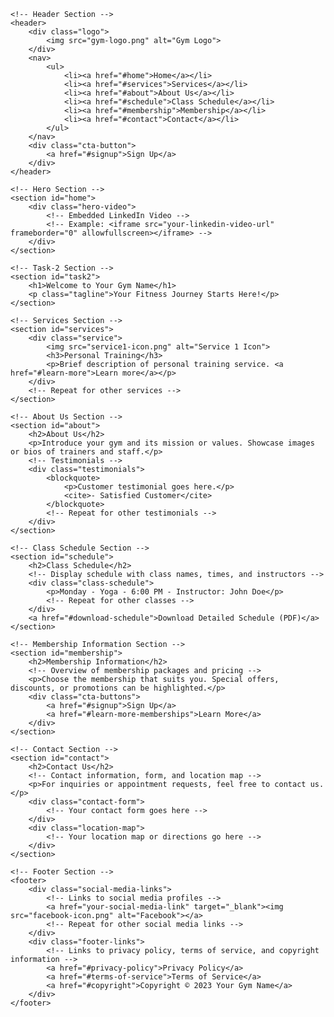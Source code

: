 <!DOCTYPE html>
<html lang="en">
<head>
    <meta charset="UTF-8">
    <meta name="viewport" content="width=device-width, initial-scale=1.0">
    <link rel="stylesheet" href="styles.css">
    <title>Your Gym Name</title>
</head>
<body>

    <!-- Header Section -->
    <header>
        <div class="logo">
            <img src="gym-logo.png" alt="Gym Logo">
        </div>
        <nav>
            <ul>
                <li><a href="#home">Home</a></li>
                <li><a href="#services">Services</a></li>
                <li><a href="#about">About Us</a></li>
                <li><a href="#schedule">Class Schedule</a></li>
                <li><a href="#membership">Membership</a></li>
                <li><a href="#contact">Contact</a></li>
            </ul>
        </nav>
        <div class="cta-button">
            <a href="#signup">Sign Up</a>
        </div>
    </header>

    <!-- Hero Section -->
    <section id="home">
        <div class="hero-video">
            <!-- Embedded LinkedIn Video -->
            <!-- Example: <iframe src="your-linkedin-video-url" frameborder="0" allowfullscreen></iframe> -->
        </div>
    </section>

    <!-- Task-2 Section -->
    <section id="task2">
        <h1>Welcome to Your Gym Name</h1>
        <p class="tagline">Your Fitness Journey Starts Here!</p>
    </section>

    <!-- Services Section -->
    <section id="services">
        <div class="service">
            <img src="service1-icon.png" alt="Service 1 Icon">
            <h3>Personal Training</h3>
            <p>Brief description of personal training service. <a href="#learn-more">Learn more</a></p>
        </div>
        <!-- Repeat for other services -->
    </section>

    <!-- About Us Section -->
    <section id="about">
        <h2>About Us</h2>
        <p>Introduce your gym and its mission or values. Showcase images or bios of trainers and staff.</p>
        <!-- Testimonials -->
        <div class="testimonials">
            <blockquote>
                <p>Customer testimonial goes here.</p>
                <cite>- Satisfied Customer</cite>
            </blockquote>
            <!-- Repeat for other testimonials -->
        </div>
    </section>

    <!-- Class Schedule Section -->
    <section id="schedule">
        <h2>Class Schedule</h2>
        <!-- Display schedule with class names, times, and instructors -->
        <div class="class-schedule">
            <p>Monday - Yoga - 6:00 PM - Instructor: John Doe</p>
            <!-- Repeat for other classes -->
        </div>
        <a href="#download-schedule">Download Detailed Schedule (PDF)</a>
    </section>

    <!-- Membership Information Section -->
    <section id="membership">
        <h2>Membership Information</h2>
        <!-- Overview of membership packages and pricing -->
        <p>Choose the membership that suits you. Special offers, discounts, or promotions can be highlighted.</p>
        <div class="cta-buttons">
            <a href="#signup">Sign Up</a>
            <a href="#learn-more-memberships">Learn More</a>
        </div>
    </section>

    <!-- Contact Section -->
    <section id="contact">
        <h2>Contact Us</h2>
        <!-- Contact information, form, and location map -->
        <p>For inquiries or appointment requests, feel free to contact us.</p>
        <div class="contact-form">
            <!-- Your contact form goes here -->
        </div>
        <div class="location-map">
            <!-- Your location map or directions go here -->
        </div>
    </section>

    <!-- Footer Section -->
    <footer>
        <div class="social-media-links">
            <!-- Links to social media profiles -->
            <a href="your-social-media-link" target="_blank"><img src="facebook-icon.png" alt="Facebook"></a>
            <!-- Repeat for other social media links -->
        </div>
        <div class="footer-links">
            <!-- Links to privacy policy, terms of service, and copyright information -->
            <a href="#privacy-policy">Privacy Policy</a>
            <a href="#terms-of-service">Terms of Service</a>
            <a href="#copyright">Copyright © 2023 Your Gym Name</a>
        </div>
    </footer>

</body>
</html>
